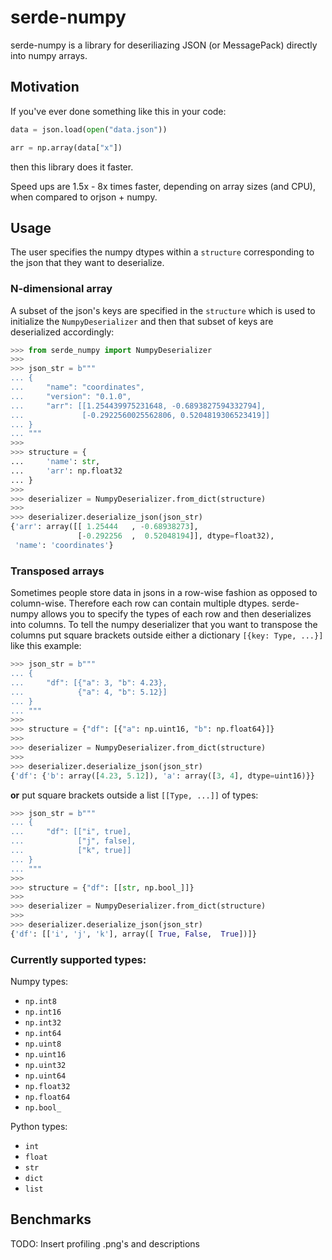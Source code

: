 # serde-numpy

serde-numpy is a library for deseriliazing JSON (or MessagePack) directly into numpy arrays.

## Motivation
If you've ever done something like this in your code:

```python
data = json.load(open("data.json"))

arr = np.array(data["x"])
```
then this library does it faster. 

Speed ups are 1.5x - 8x times faster, depending on array sizes (and CPU), when compared to orjson + numpy.

## Usage


The user specifies the numpy dtypes within a `structure` corresponding to the json that they want to deserialize.

### N-dimensional array

A subset of the json's keys are specified in the `structure` which is used to initialize the `NumpyDeserializer` and then that subset of keys are deserialized accordingly:


```python
>>> from serde_numpy import NumpyDeserializer
>>> 
>>> json_str = b"""
... {
...     "name": "coordinates",
...     "version": "0.1.0",
...     "arr": [[1.254439975231648, -0.6893827594332794],
...             [-0.2922560025562806, 0.5204819306523419]]
... }
... """
>>> 
>>> structure = {
...     'name': str,
...     'arr': np.float32
... }
>>> 
>>> deserializer = NumpyDeserializer.from_dict(structure)
>>> 
>>> deserializer.deserialize_json(json_str)
{'arr': array([[ 1.25444   , -0.68938273],
               [-0.292256  ,  0.52048194]], dtype=float32), 
 'name': 'coordinates'}
```

### Transposed arrays

Sometimes people store data in jsons in a row-wise fashion as opposed to column-wise. Therefore each row can contain multiple dtypes. serde-numpy allows you to specify the types of each row and then deserializes into columns. To tell the numpy deserializer that you want to transpose the columns put square brackets outside either a dictionary `[{key: Type, ...}]` like this example:

```python
>>> json_str = b"""
... {
...     "df": [{"a": 3, "b": 4.23},
...            {"a": 4, "b": 5.12}]
... }
... """
>>> 
>>> structure = {"df": [{"a": np.uint16, "b": np.float64}]}
>>> 
>>> deserializer = NumpyDeserializer.from_dict(structure)
>>> 
>>> deserializer.deserialize_json(json_str)
{'df': {'b': array([4.23, 5.12]), 'a': array([3, 4], dtype=uint16)}}
```
**or** put square brackets outside a list `[[Type, ...]]` of types:

```python
>>> json_str = b"""
... {
...     "df": [["i", true],
...            ["j", false],
...            ["k", true]]
... }
... """
>>> 
>>> structure = {"df": [[str, np.bool_]]}
>>> 
>>> deserializer = NumpyDeserializer.from_dict(structure)
>>> 
>>> deserializer.deserialize_json(json_str)
{'df': [['i', 'j', 'k'], array([ True, False,  True])]}
```


### Currently supported types:
Numpy types:
- `np.int8`
- `np.int16`
- `np.int32`
- `np.int64`
- `np.uint8`
- `np.uint16`
- `np.uint32`
- `np.uint64`
- `np.float32`
- `np.float64`
- `np.bool_`

Python types:
- `int`
- `float`
- `str`
- `dict`
- `list`

## Benchmarks

TODO: Insert profiling .png's and descriptions